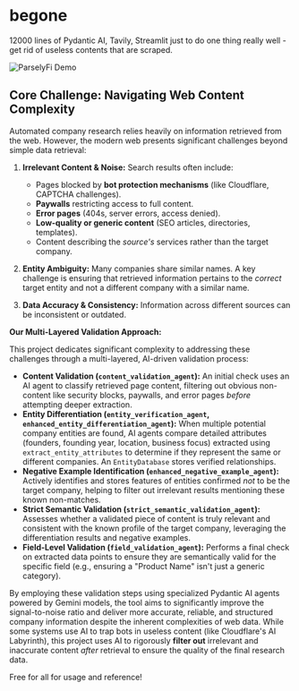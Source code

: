 # begone
12000 lines of Pydantic AI, Tavily, Streamlit just to do one thing really well - get rid of useless contents that are scraped.

![ParselyFi Demo](ParselyFi%20Company%20Information%20Page%20v031825.gif)

## Core Challenge: Navigating Web Content Complexity

Automated company research relies heavily on information retrieved from the web. However, the modern web presents significant challenges beyond simple data retrieval:

1.  **Irrelevant Content & Noise:** Search results often include:
    *   Pages blocked by **bot protection mechanisms** (like Cloudflare, CAPTCHA challenges).
    *   **Paywalls** restricting access to full content.
    *   **Error pages** (404s, server errors, access denied).
    *   **Low-quality or generic content** (SEO articles, directories, templates).
    *   Content describing the *source's* services rather than the target company.

2.  **Entity Ambiguity:** Many companies share similar names. A key challenge is ensuring that retrieved information pertains to the *correct* target entity and not a different company with a similar name.

3.  **Data Accuracy & Consistency:** Information across different sources can be inconsistent or outdated.

**Our Multi-Layered Validation Approach:**

This project dedicates significant complexity to addressing these challenges through a multi-layered, AI-driven validation process:

*   **Content Validation (`content_validation_agent`):** An initial check uses an AI agent to classify retrieved page content, filtering out obvious non-content like security blocks, paywalls, and error pages *before* attempting deeper extraction.
*   **Entity Differentiation (`entity_verification_agent`, `enhanced_entity_differentiation_agent`):** When multiple potential company entities are found, AI agents compare detailed attributes (founders, founding year, location, business focus) extracted using `extract_entity_attributes` to determine if they represent the same or different companies. An `EntityDatabase` stores verified relationships.
*   **Negative Example Identification (`enhanced_negative_example_agent`):** Actively identifies and stores features of entities confirmed *not* to be the target company, helping to filter out irrelevant results mentioning these known non-matches.
*   **Strict Semantic Validation (`strict_semantic_validation_agent`):** Assesses whether a validated piece of content is truly relevant and consistent with the known profile of the target company, leveraging the differentiation results and negative examples.
*   **Field-Level Validation (`field_validation_agent`):** Performs a final check on extracted data points to ensure they are semantically valid for the specific field (e.g., ensuring a "Product Name" isn't just a generic category).

By employing these validation steps using specialized Pydantic AI agents powered by Gemini models, the tool aims to significantly improve the signal-to-noise ratio and deliver more accurate, reliable, and structured company information despite the inherent complexities of web data. While some systems use AI to trap bots in useless content (like Cloudflare's AI Labyrinth), this project uses AI to rigorously **filter out** irrelevant and inaccurate content *after* retrieval to ensure the quality of the final research data.

Free for all for usage and reference!
